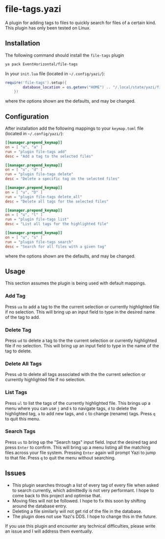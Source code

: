 # file-tags.yazi
A plugin for adding tags to files to quickly search for files of a certain kind. This plugin has only been tested on Linux.

## Installation

The following command should install the `file-tags` plugin

```bash
ya pack EventHorizontal/file-tags
```

In your	`init.lua` file (located in `~/.config/yazi/`):

```lua
require('file-tags').setup({
		database_location = os.getenv("HOME") .. "/.local/state/yazi/file-tags/tag_database.json"
	})
```
where the options shown are the defaults, and may be changed.


## Configuration

After installation add the following mappings to your `keymap.toml` file (located in `~/.config/yazi/`):

```toml
[[manager.prepend_keymap]]
on = [ "u", "a" ]
run = "plugin file-tags add"
desc = "Add a tag to the selected files"

[[manager.prepend_keymap]]
on = [ "u", "d" ]
run = "plugin file-tags delete"
desc = "Delete a specific tag on the selected files"

[[manager.prepend_keymap]]
on = [ "u", "D" ]
run = "plugin file-tags delete_all"
desc = "Delete all tags for the selected files"

[[manager.prepend_keymap]]
on = [ "u", "l" ]
run = "plugin file-tags list"
desc = "List all tags for the highlighted file"

[[manager.prepend_keymap]]
on = [ "u", "s" ]
run = "plugin file-tags search"
desc = "Search for all files with a given tag"
```

where the options shown are the defaults, and may be changed.

## Usage

This section assumes the plugin is being used with default mappings.

### Add Tag

Press `ua` to add a tag to the the current selection or currently highlighted file if no selection. This will bring up an input field to type in the desired name of the tag to add.

### Delete Tag

Press `ud` to delete a tag to the the current selection or currently highlighted file if no selection. This will bring up an input field to type in the name of the tag to delete.

### Delete All Tags

Press `uD` to delete all tags associated with the the current selection or currently highlighted file if no selection.
### List Tags
Press `ul` to list the tags of the currently highlighted file. This brings up a menu where you can use `j` and `k` to navigate tags, `d` to delete the highlighted tag, `a` to add new tags, and `c` to change (rename) tags. Press `q` to quit this menu.

### Search Tags

Press `us` to bring up the "Search tags" input field. Input the desired tag and press `Enter` to confirm. This will bring up a menu listing all the matching files across your file system. Pressing `Enter` again will prompt Yazi to jump to that file. Press `q` to quit the menu without searching.

## Issues

+ This plugin searches through a list of every tag of every file when asked to search currently, which admittedly is not very performant. I hope to come back to this project and optimise that.
+ Moving files will not be followed. I hope to fix this soon by shifting around the database entry.
+ Deleting a file similarly will not get rid of the file in the database.
+ The plugin does not use Yazi's DDS. I hope to change this in the future.

If you use this plugin and encounter any technical difficulties, please write an issue and I will address them eventually.
